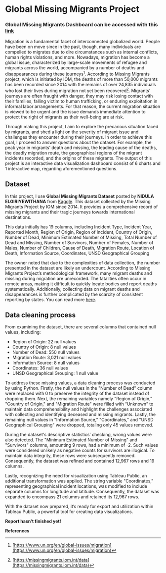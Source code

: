 # Global Missing Migrants Project

### Global Missing Migrants Dashboard can be accessed with this [link](https://public.tableau.com/views/Draft_dashboard/Exploratory?:language=en-US&:display_count=n&:origin=viz_share_link) 

Migration is a fundamental facet of interconnected globalized world. People have been on move since in the past, though, many individuals are compelled to migrates due to dire circumstances such as internal conflicts, human rights violations, and more. Nowadays, migration has become a global issue, characterized by large-scale movements of refugee and migrants across the world, accompanied by a number of deaths and disappearances during these journeys[^1]. According to Missing Migrants project, which is initiated by IOM, the deaths of more than 50,000 migrants has been recorded since 2014 with the remains of over 24,835 individuals who lost their lives during migration not yet been recovered[^2]. Migrants’ journeys are often fraught with danger, they may risk losing contact with their families, falling victim to human trafficking, or enduring exploitation in informal labor arrangements. For that reason, the current migration situation is viewed to be urgent and the issue demands immediate attention to protect the right of migrants as their well-being are at risk.
 
Through making this project, I aim to explore the precarious situation faced by migrants, and shed a light on the severity of migrant issue and challenges they encounter during their journeys. In order to achieve this goal, I proceed to answer questions about the dataset. For example, the peak year in migrants’ death and missing, the leading cause of the deaths, the deadly migration route, the geographical regions of the migrant incidents recorded, and the origins of these migrants. The output of this project is an interactive data visualization dashboard consist of 6 charts and 1 interactive map, regarding aforementioned questions.

## Dataset
In this project, I use **Global Missing Migrants Dataset** posted by **NIDULA ELGIRIYEWITHANA** from [Kaggle](https://www.kaggle.com/datasets/nelgiriyewithana/global-missing-migrants-dataset). This dataset collected by the Missing Migrants Project by IOM since 2014. It provides a comprehensive record of missing migrants and their tragic journeys towards international destinations.

This data initially has 19 columns, including Incident Type, Incident Year, Reported Month, Region of Origin, Region of Incident, Country of Origin, Number of Dead, Minimum Estimated Number of Missing, Total Number of Dead and Missing, Number of Survivors, Number of Females, Number of Males, Number of Children, Cause of Death, Migration Route, Location of Death, Information Source, Coordinates, UNSD Geographical Grouping

The owner noted that due to the complexities of data collection, the number presented in the dataset are likely an undercount. According to Missing Migrants Project’s methodological framework, many migrant deaths and missing during migration are unrecorded. The fatalities often occur in remote areas, making it difficult to quickly locate bodies and report deaths systematically. Additionally, collecting data on migrant deaths and disappearances is further complicated by the scarcity of consistent reporting by states. You can read more [here](https://missingmigrants.iom.int/methodology).

## Data cleaning process

From examining the dataset, there are several columns that contained null values, including:

- Region of Origin: 22 null values
- Country of Origin: 8 null values
- Number of Dead: 550 null values
- Migration Route: 3,021 null values
- Information Source: 8 null values
- Coordinates: 36 null values
- UNSD Geographical Grouping: 1 null value

To address these missing values, a data cleaning process was conducted by using Python. Firstly, the null values in the "Number of Dead" column were replaced with 0 to preserve the integrity of the dataset instead of dropping them. Next, the remaining variables namely "Region of Origin," "Country of Origin," and "Migration Route" were filled with “Unknown” to maintain data comprehensibility and highlight the challenges associated with collecting and identifying deceased and missing migrants. Lastly, the remaining null values in "Information Source," "Coordinates," and "UNSD Geographical Grouping" were dropped, totaling only 45 values removed.

During the dataset's descriptive statistics’ checking, wrong values were also detected. The "Minimum Estimated Number of Missing" and "Survivors" columns, amounting 9 rows, had a minimum of -2. Such values were considered unlikely as negative counts for survivors are illogical. To maintain data integrity, these rows were subsequently removed. Consequently, the dataset was refined and contained 12,967 rows and 19 columns.

Lastly, recognizing the need for visualization using Tableau Public, an additional transformation was applied. The string variable "Coordinates," representing geographical incident locations, was modified to include separate columns for longitude and latitude. Consequently, the dataset was expanded to encompass 21 columns and retained its 12,967 rows.

With the dataset now prepared, it’s ready for export and utilization within Tableau Public, a powerful tool for creating data visualizations.

**Report hasn't finished yet!**

**References**
[^1]: [https://www.un.org/en/global-issues/migration](https://www.un.org/en/global-issues/migration)
[^2]: [https://missingmigrants.iom.int/data](https://missingmigrants.iom.int/data)
